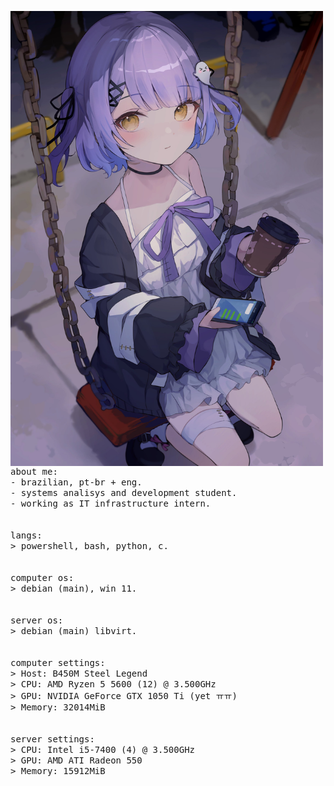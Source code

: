 <p float="left">
 <img src="https://github.com/vinicris1/vinicris1/blob/main/assets/pic.jpg" width="500" align="left">
  <p float="left">
    <samp>
      about me:
      <br>
             - brazilian, pt-br + eng.<br>
             - systems analisys and development student.<br>
             - working as IT infrastructure intern.<br>
      <br>
      <br>
      langs:<br>
          > powershell, bash, python, c.<br>
      <br>
      <br>
      computer os:<br>
        > debian (main), win 11.<br>
      <br>
      <br>
      server os:<br>
        > debian (main) libvirt.<br>
      <br>
      <br>
      computer settings: <br>
        > Host: B450M Steel Legend <br>
        > CPU: AMD Ryzen 5 5600 (12) @ 3.500GHz <br>
        > GPU: NVIDIA GeForce GTX 1050 Ti (yet ㅠㅠ) <br>
        > Memory: 32014MiB <br>
      <br>
      <br>
      server settings: <br>
       > CPU: Intel i5-7400 (4) @ 3.500GHz <br>
       > GPU: AMD ATI Radeon 550 <br>
       > Memory: 15912MiB <br>
      <br>
      <br>
     <b>
    </samp>
  </p>
</p>

  
